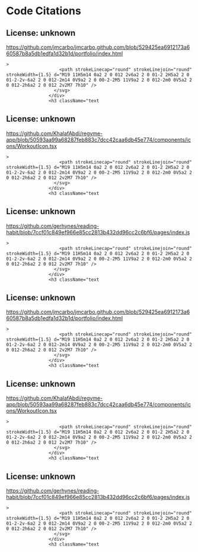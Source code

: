 # Code Citations

## License: unknown
https://github.com/jmcarbo/jmcarbo.github.com/blob/529425ea6912173a660587b8a5db1edfa1d32b1d/portfolio/index.html

```
>
                    <path strokeLinecap="round" strokeLinejoin="round" strokeWidth={1.5} d="M19 11H5m14 0a2 2 0 012 2v6a2 2 0 01-2 2H5a2 2 0 01-2-2v-6a2 2 0 012-2m14 0V9a2 2 0 00-2-2M5 11V9a2 2 0 012-2m0 0V5a2 2 0 012-2h6a2 2 0 012 2v2M7 7h10" />
                  </svg>
                </div>
                <h3 className="text
```


## License: unknown
https://github.com/KhalafAbdi/regyme-app/blob/50593aa99a68287feb883c7dcc42caa6db45e774/components/icons/WorkoutIcon.tsx

```
>
                    <path strokeLinecap="round" strokeLinejoin="round" strokeWidth={1.5} d="M19 11H5m14 0a2 2 0 012 2v6a2 2 0 01-2 2H5a2 2 0 01-2-2v-6a2 2 0 012-2m14 0V9a2 2 0 00-2-2M5 11V9a2 2 0 012-2m0 0V5a2 2 0 012-2h6a2 2 0 012 2v2M7 7h10" />
                  </svg>
                </div>
                <h3 className="text
```


## License: unknown
https://github.com/gerhynes/reading-habit/blob/7ccf01c849ef966e85cc2813b432dd96cc2c6bf6/pages/index.js

```
>
                    <path strokeLinecap="round" strokeLinejoin="round" strokeWidth={1.5} d="M19 11H5m14 0a2 2 0 012 2v6a2 2 0 01-2 2H5a2 2 0 01-2-2v-6a2 2 0 012-2m14 0V9a2 2 0 00-2-2M5 11V9a2 2 0 012-2m0 0V5a2 2 0 012-2h6a2 2 0 012 2v2M7 7h10" />
                  </svg>
                </div>
                <h3 className="text
```


## License: unknown
https://github.com/jmcarbo/jmcarbo.github.com/blob/529425ea6912173a660587b8a5db1edfa1d32b1d/portfolio/index.html

```
>
                    <path strokeLinecap="round" strokeLinejoin="round" strokeWidth={1.5} d="M19 11H5m14 0a2 2 0 012 2v6a2 2 0 01-2 2H5a2 2 0 01-2-2v-6a2 2 0 012-2m14 0V9a2 2 0 00-2-2M5 11V9a2 2 0 012-2m0 0V5a2 2 0 012-2h6a2 2 0 012 2v2M7 7h10" />
                  </svg>
                </div>
                <h3 className="text
```


## License: unknown
https://github.com/KhalafAbdi/regyme-app/blob/50593aa99a68287feb883c7dcc42caa6db45e774/components/icons/WorkoutIcon.tsx

```
>
                    <path strokeLinecap="round" strokeLinejoin="round" strokeWidth={1.5} d="M19 11H5m14 0a2 2 0 012 2v6a2 2 0 01-2 2H5a2 2 0 01-2-2v-6a2 2 0 012-2m14 0V9a2 2 0 00-2-2M5 11V9a2 2 0 012-2m0 0V5a2 2 0 012-2h6a2 2 0 012 2v2M7 7h10" />
                  </svg>
                </div>
                <h3 className="text
```


## License: unknown
https://github.com/gerhynes/reading-habit/blob/7ccf01c849ef966e85cc2813b432dd96cc2c6bf6/pages/index.js

```
>
                    <path strokeLinecap="round" strokeLinejoin="round" strokeWidth={1.5} d="M19 11H5m14 0a2 2 0 012 2v6a2 2 0 01-2 2H5a2 2 0 01-2-2v-6a2 2 0 012-2m14 0V9a2 2 0 00-2-2M5 11V9a2 2 0 012-2m0 0V5a2 2 0 012-2h6a2 2 0 012 2v2M7 7h10" />
                  </svg>
                </div>
                <h3 className="text
```

